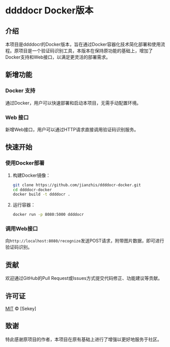 # ddddocr Docker版本

## 介绍

本项目是ddddocr的Docker版本，旨在通过Docker容器化技术简化部署和使用流程。原项目是一个验证码识别工具，本版本在保持原功能的基础上，增加了Docker支持和Web接口，以满足更灵活的部署需求。

## 新增功能

### Docker 支持

通过Docker，用户可以快速部署和启动本项目，无需手动配置环境。

### Web 接口

新增Web接口，用户可以通过HTTP请求直接调用验证码识别服务。

## 快速开始

### 使用Docker部署

1. 构建Docker镜像：
   ```bash
   git clone https://github.com/jianzhis/ddddocr-docker.git
   cd ddddocr-docker
   docker build -t ddddocr .
   ```

2. 运行容器：
   ```bash
   docker run -p 8080:5000 ddddocr
   ```

### 调用Web接口

向`http://localhost:8080/recognize`发送POST请求，附带图片数据，即可进行验证码识别。

## 贡献

欢迎通过GitHub的Pull Request或Issues方式提交代码修正、功能建议等贡献。

## 许可证

[MIT](LICENSE) © [Sekey]

## 致谢

特此感谢原项目的作者，本项目在原有基础上进行了增强以更好地服务于社区。
```